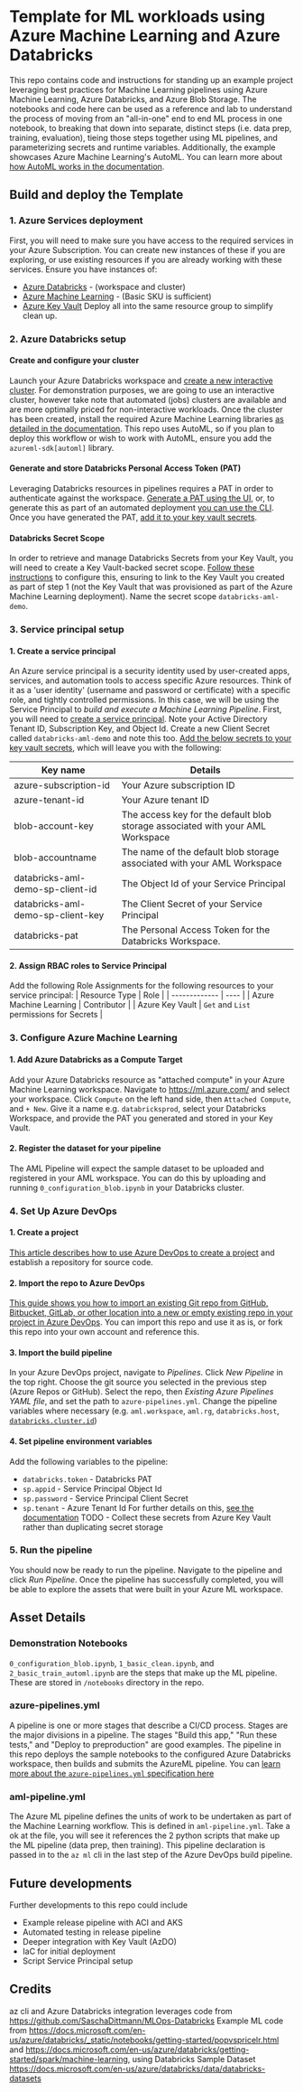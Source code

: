 # Template for ML workloads using Azure Machine Learning and Azure Databricks
This repo contains code and instructions for standing up an example project leveraging best practices for Machine Learning pipelines using Azure Machine Learning, Azure Databricks, and Azure Blob Storage. The notebooks and code here can be used as a reference and lab to understand the process of moving from an "all-in-one" end to end ML process in one notebook, to breaking that down into separate, distinct steps (i.e. data prep, training, evaluation), tieing those steps together using ML pipelines, and parameterizing secrets and runtime variables. Additionally, the example showcases Azure Machine Learning's AutoML. You can learn more about [how AutoML works in the documentation](https://docs.microsoft.com/en-us/azure/machine-learning/concept-automated-ml).

## Build and deploy the Template

### 1. Azure Services deployment
First, you will need to make sure you have access to the required services in your Azure Subscription. You can create new instances of these if you are exploring, or use existing resources if you are already working with these services. Ensure you have instances of:
 - [Azure Databricks](https://ms.portal.azure.com/#create/Microsoft.Databricks) - (workspace and cluster)
 - [Azure Machine Learning](https://ms.portal.azure.com/#create/Microsoft.MachineLearningServices) - (Basic SKU is sufficient)
 - [Azure Key Vault](https://ms.portal.azure.com/#create/Microsoft.KeyVault)
Deploy all into the same resource group to simplify clean up.

### 2. Azure Databricks setup
#### Create and configure your cluster
Launch your Azure Databricks workspace and [create a new interactive cluster](https://docs.microsoft.com/en-us/azure/databricks/clusters/create). For demonstration purposes, we are going to use an interactive cluster, however take note that automated (jobs) clusters are available and are more optimally priced for non-interactive workloads.
Once the cluster has been created, install the required Azure Machine Learning libraries [as detailed in the documentation](https://docs.microsoft.com/en-gb/azure/machine-learning/how-to-configure-environment#azure-databricks). This repo uses AutoML, so if you plan to deploy this workflow or wish to work with AutoML, ensure you add the `azureml-sdk[automl]` library.
#### Generate and store Databricks Personal Access Token (PAT)
Leveraging Databricks resources in pipelines requires a PAT in order to authenticate against the workspace. [Generate a PAT using the UI](https://docs.databricks.com/dev-tools/api/latest/authentication.html#generate-a-personal-access-token), or, to generate this as part of an automated deployment [you can use the CLI](https://cloudarchitected.com/2020/01/provisioning-azure-databricks-and-pat-tokens-with-terraform/).
Once you have generated the PAT, [add it to your key vault secrets](https://docs.microsoft.com/en-us/azure/key-vault/secrets/quick-create-portal#add-a-secret-to-key-vault).
#### Databricks Secret Scope
In order to retrieve and manage Databricks Secrets from your Key Vault, you will need to create a Key Vault-backed secret scope. [Follow these instructions](https://docs.microsoft.com/en-us/azure/databricks/security/secrets/secret-scopes#--create-an-azure-key-vault-backed-secret-scope) to configure this, ensuring to link to the Key Vault you created as part of step 1 (not the Key Vault that was provisioned as part of the Azure Machine Learning deployment). Name the secret scope `databricks-aml-demo`.

### 3. Service principal setup
#### 1. Create a service principal
An Azure service principal is a security identity used by user-created apps, services, and automation tools to access specific Azure resources. Think of it as a 'user identity' (username and password or certificate) with a specific role, and tightly controlled permissions. In this case, we will be using the Service Principal to _build and execute a Machine Learning Pipeline_. First, you will need to [create a service principal](https://docs.microsoft.com/en-us/azure/active-directory/develop/howto-create-service-principal-portal#create-an-azure-active-directory-application). Note your Active Directory Tenant ID, Subscription Key, and Object Id. Create a new Client Secret called `databricks-aml-demo` and note this too. [Add the below secrets to your key vault secrets](https://docs.microsoft.com/en-us/azure/key-vault/secrets/quick-create-portal#add-a-secret-to-key-vault), which will leave you with the following:

| Key name                           | Details                                                                          |
| ---------------------------------- | -------------------------------------------------------------------------------- |
| azure-subscription-id              | Your Azure subscription ID                                                       |
| azure-tenant-id                    | Your Azure tenant ID                                                             |
| blob-account-key                   | The access key for the default blob storage associated with your AML Workspace   |
| blob-accountname                   | The name of the default blob storage associated with your AML Workspace          |
| databricks-aml-demo-sp-client-id   | The Object Id of your Service Principal                                          |
| databricks-aml-demo-sp-client-key  | The Client Secret of your Service Principal                                      |
| databricks-pat                     | The Personal Access Token for the Databricks Workspace.                          |

#### 2. Assign RBAC roles to Service Principal
Add the following Role Assignments for the following resources to your service principal:
| Resource Type | Role |
| ------------- | ---- |
| Azure Machine Learning | Contributor |
| Azure Key Vault | `Get` and `List` permissions for Secrets |

### 3. Configure Azure Machine Learning
#### 1. Add Azure Databricks as a Compute Target
Add your Azure Databricks resource as "attached compute" in your Azure Machine Learning workspace. Navigate to https://ml.azure.com/ and select your workspace. Click `Compute` on the left hand side, then `Attached Compute`, and `+ New`. Give it a name e.g. `databricksprod`, select your Databricks Workspace, and provide the PAT you generated and stored in your Key Vault.
#### 2. Register the dataset for your pipeline
The AML Pipeline will expect the sample dataset to be uploaded and registered in your AML workspace. You can do this by uploading and running `0_configuration_blob.ipynb` in your Databricks cluster.

### 4. Set Up Azure DevOps
#### 1. Create a project
[This article describes how to use Azure DevOps to create a project](https://docs.microsoft.com/en-us/azure/devops/organizations/projects/create-project?view=azure-devops&tabs=preview-page#create-a-project) and establish a repository for source code.
#### 2. Import the repo to Azure DevOps
[This guide shows you how to import an existing Git repo from GitHub, Bitbucket, GitLab, or other location into a new or empty existing repo in your project in Azure DevOps](https://docs.microsoft.com/en-us/azure/devops/repos/git/import-git-repository?view=azure-devops). You can import this repo and use it as is, or fork this repo into your own account and reference this.
#### 3. Import the build pipeline
In your Azure DevOps project, navigate to  _Pipelines_. Click _New Pipeline_ in the top right. Choose the git source you selected in the previous step (Azure Repos or GitHub). Select the repo, then _Existing Azure Pipelines YAML file_, and set the path to `azure-pipelines.yml`. Change the pipeline variables where necessary (e.g. `aml.workspace`, `aml.rg`, `databricks.host`, [`databricks.cluster.id`](https://docs.databricks.com/workspace/workspace-details.html#cluster-url-and-id)) 
#### 4. Set pipeline environment variables
Add the following variables to the pipeline:
 - `databricks.token` - Databricks PAT
 - `sp.appid` - Service Principal Object Id
 - `sp.password` - Service Principal Client Secret
 - `sp.tenant` - Azure Tenant Id
For further details on this, [see the documentation](https://docs.microsoft.com/en-us/azure/devops/pipelines/process/variables?view=azure-devops&tabs=yaml%2Cbatch#set-variables-in-pipeline)
TODO - Collect these secrets from Azure Key Vault rather than duplicating secret storage

### 5. Run the pipeline
You should now be ready to run the pipeline. Navigate to the pipeline and click _Run Pipeline_. Once the pipeline has successfully completed, you will be able to explore the assets that were built in your Azure ML workspace. 

## Asset Details
### Demonstration Notebooks
`0_configuration_blob.ipynb`, `1_basic_clean.ipynb`, and `2_basic_train_automl.ipynb` are the steps that make up the ML pipeline. These are stored in `/notebooks` directory in the repo.

### azure-pipelines.yml
A pipeline is one or more stages that describe a CI/CD process. Stages are the major divisions in a pipeline. The stages "Build this app," "Run these tests," and "Deploy to preproduction" are good examples. The pipeline in this repo deploys the sample notebooks to the configured Azure Databricks workspace, then builds and submits the AzureML pipeline.
You can [learn more about the `azure-pipelines.yml` specification here](https://docs.microsoft.com/en-us/azure/devops/pipelines/yaml-schema?view=azure-devops&tabs=schema%2Cparameter-schema)

### aml-pipeline.yml
The Azure ML pipeline defines the units of work to be undertaken as part of the Machine Learning workflow. This is defined in `aml-pipeline.yml`. Take a ok at the file, you will see it references the 2 python scripts that make up the ML pipeline (data prep, then training). This pipeline declaration is passed in to the `az ml` cli in the last step of the Azure DevOps build pipeline.

## Future developments
Further developments to this repo could include
- Example release pipeline with ACI and AKS
- Automated testing in release pipeline
- Deeper integration with Key Vault (AzDO)
- IaC for initial deployment
- Script Service Principal setup

## Credits
az cli and Azure Databricks integration leverages code from https://github.com/SaschaDittmann/MLOps-Databricks
Example ML code from https://docs.microsoft.com/en-us/azure/databricks/_static/notebooks/getting-started/popvspricelr.html and 
https://docs.microsoft.com/en-us/azure/databricks/getting-started/spark/machine-learning, using Databricks Sample Dataset https://docs.microsoft.com/en-us/azure/databricks/data/databricks-datasets 
